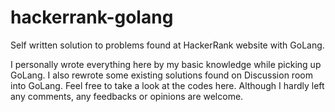 # hackerrank-golang
Self written solution to problems found at HackerRank website with GoLang.

I personally wrote everything here by my basic knowledge while picking up GoLang.
I also rewrote some existing solutions found on Discussion room into GoLang.
Feel free to take a look at the codes here. Although I hardly left any comments, any feedbacks or opinions are welcome.
